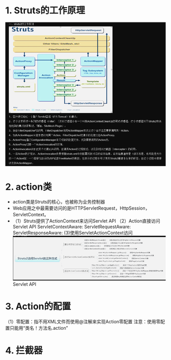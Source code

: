 
# 1. Struts的工作原理
![Struts工作原理](_v_images/_struts工作原理_1531796317_7989.png)
# 2. action类
- action类是Struts的核心，也被称为业务控制器
- Web应用之中最需要访问的是HTTPServletRequest，HttpSession，ServletContext。
- （1）Struts提供了ActionContext来访问Servlet API
       （2）Action直接访问Servlet API
         ServletContextAware:
         ServletRequestAware:
         ServletResponseAware:
       (3)使用ServletActionContext访问
![ServletActionContext](_v_images/_servletact_1531796640_9388.png)
Servlet API
# 3. Action的配置
（1）零配置：指不用XML文件而使用@注解来实现Action零配置
注意：使用零配置只能用“类名！方法名.action”
# 4. 拦截器
